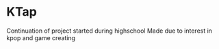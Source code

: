 # KTap
Continuation of project started during highschool
Made due to interest in kpop and game creating
